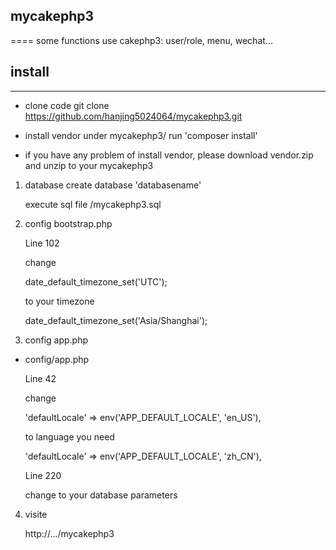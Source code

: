 ## mycakephp3
====
some functions use cakephp3: user/role, menu, wechat...

## install
----
- clone code
git clone https://github.com/hanjing5024064/mycakephp3.git
  
- install vendor
under mycakephp3/ run 'composer install'

- if you have any problem of install vendor, please download vendor.zip and unzip to your mycakephp3
 

1. database
   create database 'databasename'
 
   execute sql file /mycakephp3.sql

2. config bootstrap.php

   Line 102
   
   change

   date_default_timezone_set('UTC');
   
   to your timezone
   
   date_default_timezone_set('Asia/Shanghai');

3. config app.php 

- config/app.php

   Line 42
 
   change
   
   'defaultLocale' => env('APP_DEFAULT_LOCALE', 'en_US'),
  
   to language you need
   
   'defaultLocale' => env('APP_DEFAULT_LOCALE', 'zh_CN'),

   Line 220

   change to your database parameters

4. visite

   http://.../mycakephp3
